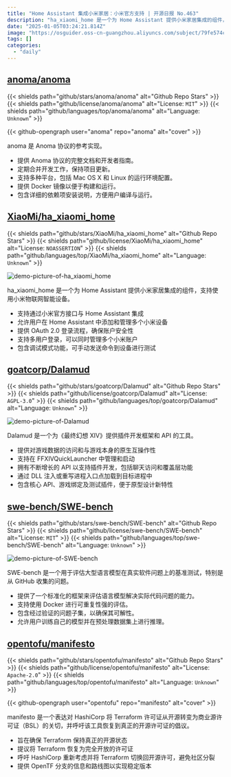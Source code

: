 ```yaml
---
title: "Home Assistant 集成小米家居：小米官方支持 | 开源日报 No.463"
description: "ha_xiaomi_home 是一个为 Home Assistant 提供小米家居集成的组件，支持使用小米物联网智能设备。"
date: "2025-01-05T03:24:21.814Z"
image: "https://osguider.oss-cn-guangzhou.aliyuncs.com/subject/79fe574c957853cbabe1833d2495ca8f.png"
tags: []
categories:
  - "daily"
---
```


## [anoma/anoma](https://github.com/anoma/anoma)

{{< shields path="github/stars/anoma/anoma" alt="Github Repo Stars" >}} {{< shields path="github/license/anoma/anoma" alt="License: `MIT`" >}} {{< shields path="github/languages/top/anoma/anoma" alt="Language: `Unknown`" >}}

{{< github-opengraph user="anoma" repo="anoma" alt="cover" >}}

anoma 是 Anoma 协议的参考实现。

- 提供 Anoma 协议的完整文档和开发者指南。
- 定期合并开发工作，保持项目更新。
- 支持多种平台，包括 Mac OS X 和 Linux 的运行环境配置。
- 提供 Docker 镜像以便于构建和运行。
- 包含详细的依赖项安装说明，方便用户编译与运行。
  
## [XiaoMi/ha_xiaomi_home](https://github.com/XiaoMi/ha_xiaomi_home)

{{< shields path="github/stars/XiaoMi/ha_xiaomi_home" alt="Github Repo Stars" >}} {{< shields path="github/license/XiaoMi/ha_xiaomi_home" alt="License: `NOASSERTION`" >}} {{< shields path="github/languages/top/XiaoMi/ha_xiaomi_home" alt="Language: `Unknown`" >}}

![demo-picture-of-ha_xiaomi_home](https://static.osguider.com/subject/github/XiaoMi/ha_xiaomi_home/7f9514a9881c9f4802eb0bb42b1e3d07.jpg)

ha_xiaomi_home 是一个为 Home Assistant 提供小米家居集成的组件，支持使用小米物联网智能设备。

- 支持通过小米官方接口与 Home Assistant 集成
- 允许用户在 Home Assistant 中添加和管理多个小米设备
- 提供 OAuth 2.0 登录流程，确保账户安全性
- 支持多用户登录，可以同时管理多个小米账户
- 包含调试模式功能，可手动发送命令到设备进行测试
  
## [goatcorp/Dalamud](https://github.com/goatcorp/Dalamud)

{{< shields path="github/stars/goatcorp/Dalamud" alt="Github Repo Stars" >}} {{< shields path="github/license/goatcorp/Dalamud" alt="License: `AGPL-3.0`" >}} {{< shields path="github/languages/top/goatcorp/Dalamud" alt="Language: `Unknown`" >}}

![demo-picture-of-Dalamud](https://static.osguider.com/subject/github/goatcorp/Dalamud/c5a092ad3d02980720928edd9de88508.png)

Dalamud 是一个为《最终幻想 XIV》提供插件开发框架和 API 的工具。

- 提供对游戏数据的访问和与游戏本身的原生互操作性
- 支持在 FFXIVQuickLauncher 中管理和启动
- 拥有不断增长的 API 以支持插件开发，包括聊天访问和覆盖层功能
- 通过 DLL 注入或重写进程入口点加载到目标进程中
- 包含核心 API、游戏绑定及测试插件，便于原型设计新特性
  
## [swe-bench/SWE-bench](https://github.com/swe-bench/SWE-bench)

{{< shields path="github/stars/swe-bench/SWE-bench" alt="Github Repo Stars" >}} {{< shields path="github/license/swe-bench/SWE-bench" alt="License: `MIT`" >}} {{< shields path="github/languages/top/swe-bench/SWE-bench" alt="Language: `Unknown`" >}}

![demo-picture-of-SWE-bench](https://static.osguider.com/subject/github/princeton-nlp/SWE-bench/42f7c15430d0a29482a06e37f8d0f9ba.png)

SWE-bench 是一个用于评估大型语言模型在真实软件问题上的基准测试，特别是从 GitHub 收集的问题。

- 提供了一个标准化的框架来评估语言模型解决实际代码问题的能力。
- 支持使用 Docker 进行可重复性强的评估。
- 包含经过验证的问题子集，以确保其可解性。
- 允许用户训练自己的模型并在预处理数据集上进行推理。
  
## [opentofu/manifesto](https://github.com/opentofu/manifesto)

{{< shields path="github/stars/opentofu/manifesto" alt="Github Repo Stars" >}} {{< shields path="github/license/opentofu/manifesto" alt="License: `Apache-2.0`" >}} {{< shields path="github/languages/top/opentofu/manifesto" alt="Language: `Unknown`" >}}

{{< github-opengraph user="opentofu" repo="manifesto" alt="cover" >}}

manifesto 是一个表达对 HashiCorp 将 Terraform 许可证从开源转变为商业源许可证（BSL）的关切，并呼吁该工具恢复到真正的开源许可证的倡议。

- 旨在确保 Terraform 保持真正的开源状态
- 提议将 Terraform 恢复为完全开放的许可证
- 呼吁 HashiCorp 重新考虑并将 Terraform 切换回开源许可，避免社区分裂
- 提供 OpenTF 分支的信息和路线图以实现稳定版本
  
